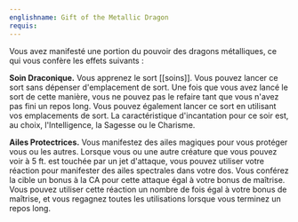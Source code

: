```yaml
---
englishname: Gift of the Metallic Dragon
requis:
---
```

Vous avez manifesté une portion du pouvoir des dragons métalliques, ce qui vous confère les effets suivants :

**Soin Draconique.** Vous apprenez le sort [[soins]]. Vous pouvez lancer ce sort sans dépenser d'emplacement de sort. Une fois que vous avez lancé le sort de cette manière, vous ne pouvez pas le refaire tant que vous n'avez pas fini un repos long. Vous pouvez également lancer ce sort en utilisant vos emplacements de sort. La caractéristique d'incantation pour ce soir est, au choix, l'Intelligence, la Sagesse ou le Charisme.

**Ailes Protectrices.** Vous manifestez des ailes magiques pour vous protéger vous ou les autres. Lorsque vous ou une autre créature que vous pouvez voir à 5 ft. est touchée par un jet d'attaque, vous pouvez utiliser votre réaction pour manifester des ailes spectrales dans votre dos. Vous conférez la cible un bonus à la CA pour cette attaque égal à votre bonus de maîtrise. Vous pouvez utiliser cette réaction un nombre de fois égal à votre bonus de maîtrise, et vous regagnez toutes les utilisations lorsque vous terminez un repos long.

